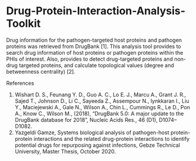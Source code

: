# Drug-Protein-Interaction-Analysis-Toolkit

Drug information for the pathogen-targeted host proteins and pathogen proteins was retrieved from DrugBank [1]. This analysis tool provides to search drug information of host proteins or pathogen proteins within the PHIs of interest. Also, provides to detect drug-targeted proteins and non-drug targeted proteins, and calculate topological values (degree and betweenness centrality) [2].  


References
1. Wishart D. S., Feunang Y. D., Guo A. C., Lo E. J., Marcu A., Grant J. R., Sajed T., Johnson D., Li C., Sayeeda Z., Assempour N., Iynkkaran I., Liu Y., Maciejewski A., Gale N., Wilson A., Chin L., Cummings R., Le D., Pon A., Know C., Wilson M., (2018), “DrugBank 5.0: A major update to the DrugBank database for 2018”, Nucleic Acids Res., 46 (D1), D1074–D1082.
2. Yazgeldi Gamze, Systems biological analysis of pathogen-host protein-protein interactions and the related drug-protein interactions to identify potential drugs for repurposing against infections, Gebze Technical University, Master Thesis, October 2020.
